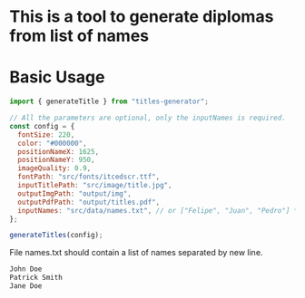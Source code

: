 # This is a tool to generate diplomas from list of names

# Basic Usage

```js
import { generateTitle } from "titles-generator";

// All the parameters are optional, only the inputNames is required.
const config = {
  fontSize: 220,
  color: "#000000",
  positionNameX: 1625,
  positionNameY: 950,
  imageQuality: 0.9,
  fontPath: "src/fonts/itcedscr.ttf",
  inputTitlePath: "src/image/title.jpg",
  outputImgPath: "output/img",
  outputPdfPath: "output/titles.pdf",
  inputNames: "src/data/names.txt", // or ["Felipe", "Juan", "Pedro"] *Required
};

generateTitles(config);
```

File names.txt should contain a list of names separated by new line.

```txt
John Doe
Patrick Smith
Jane Doe
```
